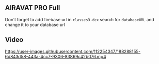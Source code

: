 ## AIRAVAT PRO Full

Don't forget to add firebase url in ```classes3.dex``` search for ```databaseURL``` and change it to your database url
## Video 
https://user-images.githubusercontent.com/112254347/188288155-6d843d58-443a-4cc7-9306-83869c42b076.mp4





